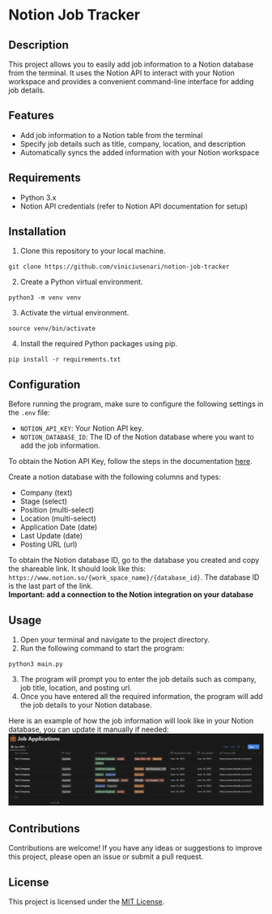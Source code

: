 # Notion Job Tracker

## Description
This project allows you to easily add job information to a Notion database from the terminal. It uses the Notion API to interact with your Notion workspace and provides a convenient command-line interface for adding job details.

## Features
- Add job information to a Notion table from the terminal
- Specify job details such as title, company, location, and description
- Automatically syncs the added information with your Notion workspace

## Requirements
- Python 3.x
- Notion API credentials (refer to Notion API documentation for setup)

## Installation
1. Clone this repository to your local machine.
```
git clone https://github.com/viniciusenari/notion-job-tracker
```
2. Create a Python virtual environment.
```
python3 -m venv venv
```
3. Activate the virtual environment.
```
source venv/bin/activate
```
4. Install the required Python packages using pip.
```
pip install -r requirements.txt
```
## Configuration
Before running the program, make sure to configure the following settings in the `.env` file:
- `NOTION_API_KEY`: Your Notion API key.
- `NOTION_DATABASE_ID`: The ID of the Notion database where you want to add the job information.

To obtain the Notion API Key, follow the steps in the documentation [here](https://developers.notion.com/docs/create-a-notion-integration).  

Create a notion database with the following columns and types:
- Company (text)
- Stage (select)
- Position (multi-select)
- Location (multi-select)
- Application Date (date)
- Last Update (date)
- Posting URL (url)

To obtain the Notion database ID, go to the database you created and copy the shareable link. It should look like this: `https://www.notion.so/{work_space_name}/{database_id}`. The database ID is the last part of the link.  
**Important: add a connection to the Notion integration on your database**
## Usage
1. Open your terminal and navigate to the project directory.
2. Run the following command to start the program:
```
python3 main.py
```
3. The program will prompt you to enter the job details such as company, job title, location, and posting url.
4. Once you have entered all the required information, the program will add the job details to your Notion database.

Here is an example of how the job information will look like in your Notion database, you can update it manually if needed:
![Alt text](image.png)

## Contributions
Contributions are welcome! If you have any ideas or suggestions to improve this project, please open an issue or submit a pull request.

## License
This project is licensed under the [MIT License](LICENSE).
